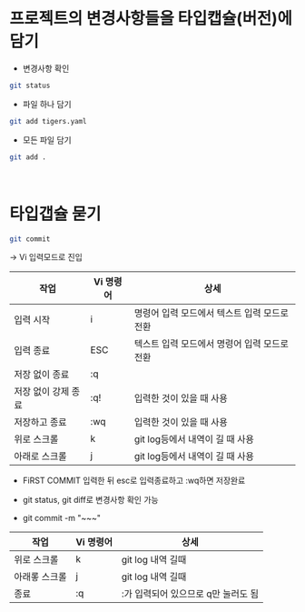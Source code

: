 # 프로젝트의 변경사항들을 타입캡슐(버전)에 담기

- 변경사항 확인
```bash
git status
```

- 파일 하나 담기
```bash
git add tigers.yaml
```

- 모든 파일 담기
```bash
git add .
```  
<br>

# 타입갭슐 묻기
```bash
git commit 
```
->  Vi 입력모드로 진입


|작업|Vi 명령어|상세|
|---|----|-------|
|입력 시작|	i|	명령어 입력 모드에서 텍스트 입력 모드로 전환|
|입력 종료|	ESC	|텍스트 입력 모드에서 명령어 입력 모드로 전환|
|저장 없이 종료|:q|	|
|저장 없이 강제 종료|:q!|입력한 것이 있을 때 사용|
|저장하고 종료|:wq|입력한 것이 있을 때 사용|
|위로 스크롤|k|git log등에서 내역이 길 때 사용|
|아래로 스크롤|j|git log등에서 내역이 길 때 사용|
- FiRST COMMIT 입력한 뒤 esc로 입력종료하고 :wq하면 저장완료

- git status, git diff로 변경사항 확인 가능

- git commit -m "~~~"

|작업|Vi 명령어|상세|
|---|----|-------|
|위로 스크롤|k|git log 내역 길때|
|아래롷 스크롤|j|git log 내역 길때|
|종료|:q|:가 입력되어 있으므로 q만 눌러도 됨|